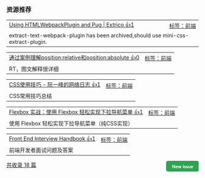### 资源推荐

<table><tr>
<td>
<a href="https://extri.co/2017/05/23/using-htmlwebpackplugin-and-pug/">Using HTMLWebpackPlugin and Pug | Extrico 👍1</a>
</td>
<td align="right">
<a href="https://github.com/vhxubo/issues-recommend-url/labels/%E5%89%8D%E7%AB%AF">标签：前端</a>
</td>
</tr><tr>
<td colspan="2">
extract-text-webpack-plugin has been archived,should use mini-css-extract-plugin.
</td>
</tr></table>
<table><tr>
<td>
<a href="https://segmentfault.com/a/1190000006924181">通过案例理解position:relative和position:absolute 👍0</a>
</td>
<td align="right">
<a href="https://github.com/vhxubo/issues-recommend-url/labels/%E5%89%8D%E7%AB%AF">标签：前端</a>
</td>
</tr><tr>
<td colspan="2">
RT，图文解释很详细
</td>
</tr></table>
<table><tr>
<td>
<a href="http://www.ruanyifeng.com/blog/2010/03/css_cookbook.html">CSS使用技巧 - 阮一峰的网络日志 👍1</a>
</td>
<td align="right">
<a href="https://github.com/vhxubo/issues-recommend-url/labels/%E5%89%8D%E7%AB%AF">标签：前端</a>
</td>
</tr><tr>
<td colspan="2">
CSS常用技巧总结
</td>
</tr></table>
<table><tr>
<td>
<a href="https://juejin.im/entry/5987c423f265da3e315ecb51">Flexbox 实战：使用 Flexbox 轻松实现下拉导航菜单 👍1</a>
</td>
<td align="right">
<a href="https://github.com/vhxubo/issues-recommend-url/labels/%E5%89%8D%E7%AB%AF">标签：前端</a>
</td>
</tr><tr>
<td colspan="2">
使用 Flexbox 轻松实现下拉导航菜单（纯CSS实现）
</td>
</tr></table>
<table><tr>
<td>
<a href="https://yangshun.github.io/front-end-interview-handbook/zh/html-questions">Front End Interview Handbook 👍1</a>
</td>
<td align="right">
<a href="https://github.com/vhxubo/issues-recommend-url/labels/%E5%89%8D%E7%AB%AF">标签：前端</a>
</td>
</tr><tr>
<td colspan="2">
前端开发者面试问题及答案
</td>
</tr></table>

<a href="https://github.com/vhxubo/issues-recommend-url/issues/new"><img src=".github/workflows/new_issue.png" align="right" height="28" alt="New issue"></a> 
<a href="https://github.com/vhxubo/issues-recommend-url/issues">共收录 18 篇</a>
